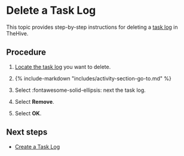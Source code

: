# Delete a Task Log

<!-- md:permission `manageTask` -->

This topic provides step-by-step instructions for deleting a [task log](about-task-logs.md) in TheHive.

<h2>Procedure</h2>

1. [Locate the task log](../tasks/search-for-tasks/find-a-task-log.md) you want to delete.

2. {% include-markdown "includes/activity-section-go-to.md" %}

3. Select :fontawesome-solid-ellipsis: next the task log.

4. Select **Remove**.

5. Select **OK**.

<h2>Next steps</h2>

* [Create a Task Log](create-a-task-log.md)

